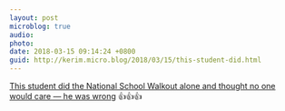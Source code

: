 ```yaml
---
layout: post
microblog: true
audio: 
photo: 
date: 2018-03-15 09:14:24 +0800
guid: http://kerim.micro.blog/2018/03/15/this-student-did.html
---
```

[This student did the National School Walkout alone and thought no one would care — he was wrong](https://www.rawstory.com/2018/03/student-national-school-walkout-alone-thought-no-one-care-wrong/) 👍👍👍

